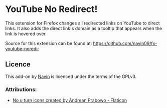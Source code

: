 # YouTube No Redirect!

This extension for Firefox changes all redirected links on YouTube to direct links. It also adds the direct link's domain as a tooltip that appears when the link is hovered over.

Source for this extension can be found at: https://github.com/navin09/fx-youtube-noredir

## Licence

This add-on by [Navin](https://github.com/navin09) is licenced under the terms of the GPLv3.

### Attributions:

- <a href="https://www.flaticon.com/free-icons/no-u-turn" title="no u turn icons">No u turn icons created by Andrean Prabowo - Flaticon</a>
